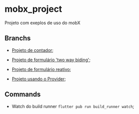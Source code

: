 # mobx_project

Projeto com exeplos de uso do mobX

## Branchs

- [Projeto de contador](https://github.com/lucas-marciano/mobx-exemples/tree/feature/contador-mobx);

- [Projeto de formulário 'two way biding'](https://github.com/lucas-marciano/mobx-exemples/tree/feature/formulario);

- [Projeto de formulário reativo](https://github.com/lucas-marciano/mobx-exemples/tree/feature/formulario-reativo);

- [Projeto usando o Provider](https://github.com/lucas-marciano/mobx-exemples/tree/feature/provider);

## Commands

- Watch do build runner `flutter pub run build_runner watch`;
